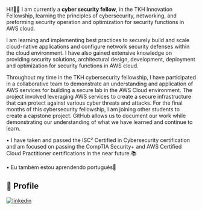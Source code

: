 
Hi!👋🏼 I am currently a **cyber security fellow**, in the TKH Innovation Fellowship, learning the principles of cybersecurity, networking, and preforming security operation and optimization for security functions in AWS cloud.

I am learning and implementing best practices to securely build and scale cloud-native applications and configure network security defenses within the cloud environment. I have also gained extensive knowledge on providing security solutions, architectural design, development, deployment and optimization for security functions in AWS cloud.

Throughout my time in the TKH cybersecurity fellowship, I have participated in a collaborative team to demonstrate an understanding and application of AWS services for building a secure lab in the AWS Cloud environment. The project involved leveraging AWS services to create a secure infrastructure that can protect against various cyber threats and attacks. For the final months of this cybersecurity fellowship, I am joining other students to create a capstone project. GitHub allows us to document our work while demonstrating our understanding of what we have learned and continue to learn. 

•	I have taken and passed the ISC² Certified in Cybersecurity certification and am focused on passing the CompTIA Security+ and AWS Certified Cloud Practitioner certifications in the near future.📚


• Eu também estou aprendendo português🌴

## 🔗 Profile
[![linkedin](https://img.shields.io/badge/linkedin-0A66C2?style=for-the-badge&logo=linkedin&logoColor=white)](https://www.linkedin.com/ellahowens)
